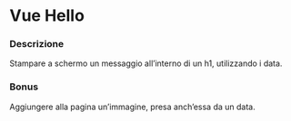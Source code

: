 # Vue Hello

### Descrizione
Stampare a schermo un messaggio all’interno di un h1, utilizzando i data.

### Bonus
Aggiungere alla pagina un’immagine, presa anch’essa da un data.